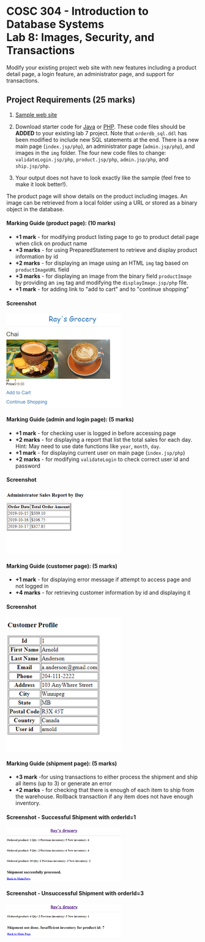 # COSC 304 - Introduction to Database Systems<br>Lab 8: Images, Security, and Transactions

Modify your existing project web site with new features including a product detail page, a login feature, an administrator page, and support for transactions.

## Project Requirements (25 marks)

1. [Sample web site](https://cosc304.ok.ubc.ca/rlawrenc/tomcat/lab8/index.jsp)

2. Download starter code for [Java](304_lab8_java.zip) or [PHP](304_lab8_php.zip). These code files should be **ADDED** to your existing lab 7 project. Note that `orderdb_sql.ddl` has been modified to include new SQL statements at the end. There is a new main page (`index.jsp/php`), an administrator page (`admin.jsp/php`), and images in the `img` folder. The four new code files to change: `validateLogin.jsp/php`, `product.jsp/php`, `admin.jsp/php`, and `ship.jsp/php`.

4. Your output does not have to look exactly like the sample (feel free to make it look better!).

The product page will show details on the product including images. An image can be retrieved from a local folder using a URL or stored as a binary object in the database.

#### Marking Guide (product page): (10 marks)

- **+1 mark** - for modifying product listing page to go to product detail page when click on product name
- **+3 marks** - for using PreparedStatement to retrieve and display product information by id
- **+2 marks** - for displaying an image using an HTML `img` tag based on `productImageURL` field
- **+3 marks** - for displaying an image from the binary field `productImage` by providing an `img` tag and modifying the `displayImage.jsp/php` file.
- **+1 mark** - for adding link to "add to cart" and to "continue shopping"

#### Screenshot

<img src="img/productPage.png" width="300">

#### Marking Guide (admin and login page): (5 marks)

- **+1 mark** - for checking user is logged in before accessing page
- **+2 marks** - for displaying a report that list the total sales for each day. Hint: May need to use date functions like `year`, `month`, `day`.
- **+1 mark** - for displaying current user on main page (`index.jsp/php`)
- **+2 marks** - for modifying `validateLogin` to check correct user id and password

#### Screenshot

<img src="img/adminPage.png" width="300">

#### Marking Guide (customer page): (5 marks)

- **+1 mark** - for displaying error message if attempt to access page and not logged in
- **+4 marks** - for retrieving customer information by id and displaying it

#### Screenshot

<img src="img/customerPage.png" width="300">

#### Marking Guide (shipment page): (5 marks)

- **+3 mark** -for using transactions to either process the shipment and ship all items (up to 3) or generate an error
- **+2 marks** - for checking that there is enough of each item to ship from the warehouse. Rollback transaction if any item does not have enough inventory.

#### Screenshot - Successful Shipment with orderId=1

<img src="img/shipmentPage1.png" width="300">

#### Screenshot - Unsuccessful Shipment with orderId=3

<img src="img/shipmentPage2.png" width="300">

